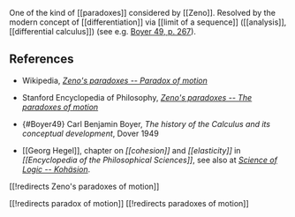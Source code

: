 

One of the kind of [[paradoxes]] considered by [[Zeno]]. Resolved by the modern concept of [[differentiation]] via [[limit of a sequence]] ([[analysis]], [[differential calculus]]) (see e.g. [Boyer 49, p. 267](#Boyer49)).

## References

* Wikipedia, _[Zeno's paradoxes -- Paradox of motion](http://en.wikipedia.org/wiki/Zeno%27s_paradoxes#Paradoxes_of_motion)_

* Stanford Encyclopedia of Philosophy, _[Zeno's paradoxes --  The paradoxes of motion](http://plato.stanford.edu/entries/paradox-zeno/#ParMot)_

* {#Boyer49} Carl Benjamin Boyer, _The history of the Calculus and its conceptual development_, Dover 1949


* [[Georg Hegel]], chapter on _[[cohesion]]_ and _[[elasticity]]_ in _[[Encyclopedia of the Philosophical Sciences]]_, see also at _[Science of Logic --  Kohäsion](#Science+of+Logic#Kohaesion)_.

[[!redirects Zeno's paradoxes of motion]]

[[!redirects paradox of motion]]
[[!redirects paradoxes of motion]]